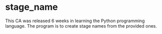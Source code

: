 # stage_name
This CA was released 6 weeks in learning the Python programming language. The program is to create stage names from the provided ones.
